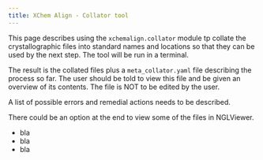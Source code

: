 ```yaml
---
title: XChem Align - Collator tool
---
```


This page describes using the `xchemalign.collator` module tp collate the crystallographic  files into standard names
and locations so that they can be used by the next step.
The tool will be run in a terminal.

The result is the collated files plus a `meta_collator.yaml` file describing the process so far.
The user should be told to view this file and be given an overview of its contents.
The file is NOT to be edited by the user.

A list of possible errors and remedial actions needs to be described.

There could be an option at the end to view some of the files in NGLViewer.

- bla
- bla
- bla
